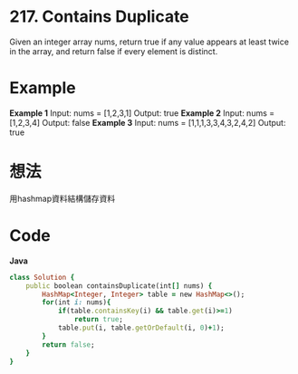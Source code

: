 # 217. Contains Duplicate
Given an integer array nums, return true if any value appears at least twice in the array, and return false if every element is distinct.

 
# Example
**Example 1**
Input: nums = [1,2,3,1]
Output: true
**Example 2**
Input: nums = [1,2,3,4]
Output: false
**Example 3**
Input: nums = [1,1,1,3,3,4,3,2,4,2]
Output: true

# 想法
用hashmap資料結構儲存資料  

# Code
**Java**
```ruby
class Solution {
    public boolean containsDuplicate(int[] nums) {
        HashMap<Integer, Integer> table = new HashMap<>();
        for(int i: nums){
            if(table.containsKey(i) && table.get(i)>=1)
                return true;
            table.put(i, table.getOrDefault(i, 0)+1);
        }
        return false;
    }
}
```
